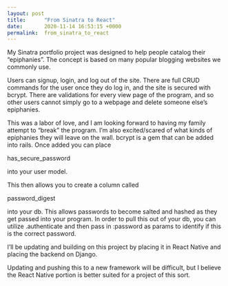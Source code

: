 ```yaml
---
layout: post
title:      "From Sinatra to React"
date:       2020-11-14 16:53:15 +0000
permalink:  from_sinatra_to_react
---
```



My Sinatra portfolio project was designed to help people catalog their “epiphanies”. The concept is based on many popular blogging websites we commonly use.

Users can signup, login, and log out of the site. There are full CRUD commands for the user once they do log in, and the site is secured with bcrypt. There are validations for every view page of the program, and so other users cannot simply go to a webpage and delete someone else’s epiphanies.

This was a labor of love, and I am looking forward to having my family attempt to “break” the program. I’m also excited/scared of what kinds of epiphanies they will leave on the wall. bcrypt is a gem that can be added into rails. Once added you can place 

has_secure_password

into your user model.

This then allows you to create a column called

password_digest

into your db. This allows passwords to become salted and hashed as they get passed into your program. In order to pull this out of your db, you can utilize .authenticate and then pass in :password as params to identify if this is the correct password.

I’ll be updating and building on this project by placing it in React Native and placing the backend on Django.

Updating and pushing this to a new framework will be difficult, but I believe the React Native portion is better suited for a project of this sort.

